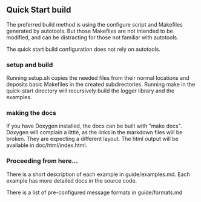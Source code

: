 ## Quick Start build

The preferred build method is using the configure script and Makefiles
generated by autotools. But those Makefiles are not intended to be modified,
and can be distracting for those not familiar with autotools.

The quick start build configuration does not rely on autotools.

### setup and build
Running setup.sh copies the needed files from their normal locations and
deposits basic Makefiles in the created subdirectories. Running make in the
quick-start directory will recursively build the logger library and the
examples.

### making the docs
If you have Doxygen installed, the docs can be built with "make docs". Doxygen
will complain a little, as the links in the markdown files will be broken. They
are expecting a different layout. The html output will be available in
doc/html/index.html.

### Proceeding from here...
There is a short description of each example in guide/examples.md. Each example
has more detailed docs in the source code.

There is a list of pre-configured message formats in guide/formats.md

